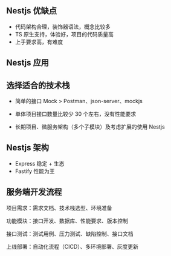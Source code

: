 ## Nestjs 优缺点

- 代码架构合理，装饰器语法，概念比较多
- TS 原生支持，体验好，项目的代码质量高
- 上手要求高，有难度

## Nestjs 应用

## 选择适合的技术栈

- 简单的接口 Mock > Postman、json-server、mockjs

- 单体项目接口数量比较少 30 个左右，没有性能要求

- 长期项目、微服务架构（多个子模块）及考虑扩展的使用 Nestjs

## Nestjs 架构

- Express 稳定 + 生态
- Fastify 性能为王

## 服务端开发流程

项目需求：需求文档、技术栈选型、环境准备

功能模块：接口开发、数据库、性能要求、版本控制

接口测试：测试用例、压力测试、缺陷控制、接口文档

上线部署：自动化流程（CICD）、多环境部署、灰度更新
